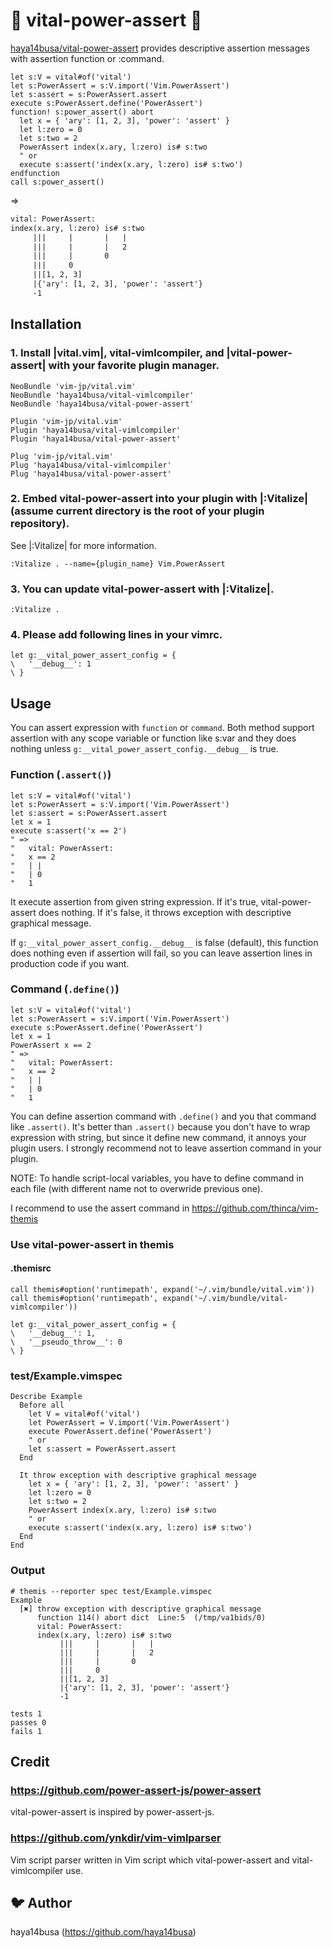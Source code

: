 :muscle: vital-power-assert :muscle:
====================================

[haya14busa/vital-power-assert](https://github.com/haya14busa/vital-power-assert)
provides descriptive assertion messages with assertion function or :command.

```vim
let s:V = vital#of('vital')
let s:PowerAssert = s:V.import('Vim.PowerAssert')
let s:assert = s:PowerAssert.assert
execute s:PowerAssert.define('PowerAssert')
function! s:power_assert() abort
  let x = { 'ary': [1, 2, 3], 'power': 'assert' }
  let l:zero = 0
  let s:two = 2
  PowerAssert index(x.ary, l:zero) is# s:two
  " or
  execute s:assert('index(x.ary, l:zero) is# s:two')
endfunction
call s:power_assert()
```

=>

```txt
vital: PowerAssert:
index(x.ary, l:zero) is# s:two
     |||     |       |   |
     |||     |       |   2
     |||     |       0
     |||     0
     ||[1, 2, 3]
     |{'ary': [1, 2, 3], 'power': 'assert'}
     -1
```

Installation
------------

### 1. Install |vital.vim|, vital-vimlcompiler, and |vital-power-assert| with your favorite plugin manager.

```vim
NeoBundle 'vim-jp/vital.vim'
NeoBundle 'haya14busa/vital-vimlcompiler'
NeoBundle 'haya14busa/vital-power-assert'

Plugin 'vim-jp/vital.vim'
Plugin 'haya14busa/vital-vimlcompiler'
Plugin 'haya14busa/vital-power-assert'

Plug 'vim-jp/vital.vim'
Plug 'haya14busa/vital-vimlcompiler'
Plug 'haya14busa/vital-power-assert'
```

### 2. Embed vital-power-assert into your plugin with |:Vitalize| (assume current directory is the root of your plugin repository).
See |:Vitalize| for more information.
```vim
:Vitalize . --name={plugin_name} Vim.PowerAssert
```

### 3. You can update vital-power-assert with |:Vitalize|.
```vim
:Vitalize .
```

### 4. Please add following lines in your vimrc.
```vim
let g:__vital_power_assert_config = {
\   '__debug__': 1
\ }
```

Usage
-----

You can assert expression with `function` or `command`.
Both method support assertion with any scope variable or function like s:var and
they does nothing unless `g:__vital_power_assert_config.__debug__` is true.

### Function (`.assert()`)

```vim
let s:V = vital#of('vital')
let s:PowerAssert = s:V.import('Vim.PowerAssert')
let s:assert = s:PowerAssert.assert
let x = 1
execute s:assert('x == 2')
" =>
"   vital: PowerAssert:
"   x == 2
"   | |
"   | 0
"   1
```

It execute assertion from given string expression.
If it's true, vital-power-assert does nothing.
If it's false, it throws exception with descriptive graphical message.

If `g:__vital_power_assert_config.__debug__` is false (default),
this function does nothing even if assertion will fail, so you can leave
assertion lines in production code if you want.

### Command (`.define()`)

```vim
let s:V = vital#of('vital')
let s:PowerAssert = s:V.import('Vim.PowerAssert')
execute s:PowerAssert.define('PowerAssert')
let x = 1
PowerAssert x == 2
" =>
"   vital: PowerAssert:
"   x == 2
"   | |
"   | 0
"   1
```

You can define assertion command with `.define()` and you that command like `.assert()`.
It's better than `.assert()` because you don't have to wrap expression with string, but
since it define new command, it annoys your plugin users.
I strongly recommend not to leave assertion command in your plugin.

NOTE: To handle script-local variables, you have to define command in each file (with different name not to overwride previous one).

I recommend to use the assert command in https://github.com/thinca/vim-themis

### Use vital-power-assert in themis

#### .themisrc

```vim
call themis#option('runtimepath', expand('~/.vim/bundle/vital.vim'))
call themis#option('runtimepath', expand('~/.vim/bundle/vital-vimlcompiler'))

let g:__vital_power_assert_config = {
\   '__debug__': 1,
\   '__pseudo_throw__': 0
\ }
```

### test/Example.vimspec

```vim
Describe Example
  Before all
    let V = vital#of('vital')
    let PowerAssert = V.import('Vim.PowerAssert')
    execute PowerAssert.define('PowerAssert')
    " or
    let s:assert = PowerAssert.assert
  End

  It throw exception with descriptive graphical message
    let x = { 'ary': [1, 2, 3], 'power': 'assert' }
    let l:zero = 0
    let s:two = 2
    PowerAssert index(x.ary, l:zero) is# s:two
    " or
    execute s:assert('index(x.ary, l:zero) is# s:two')
  End
End
```

### Output

```
# themis --reporter spec test/Example.vimspec
Example
  [✖] throw exception with descriptive graphical message
      function 114() abort dict  Line:5  (/tmp/va1bids/0)
      vital: PowerAssert:
      index(x.ary, l:zero) is# s:two
           |||     |       |   |
           |||     |       |   2
           |||     |       0
           |||     0
           ||[1, 2, 3]
           |{'ary': [1, 2, 3], 'power': 'assert'}
           -1

tests 1
passes 0
fails 1
```

Credit
------
### https://github.com/power-assert-js/power-assert

vital-power-assert is inspired by power-assert-js.

### https://github.com/ynkdir/vim-vimlparser

Vim script parser written in Vim script which vital-power-assert and vital-vimlcompiler use.

:bird: Author
-------------
haya14busa (https://github.com/haya14busa)
